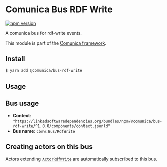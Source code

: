 # Comunica Bus RDF Write

[![npm version](https://badge.fury.io/js/%40comunica%2Fbus-rdf-write.svg)](https://www.npmjs.com/package/@comunica/bus-rdf-write)

A comunica bus for rdf-write events.

This module is part of the [Comunica framework](https://github.com/comunica/comunica).

## Install

```bash
$ yarn add @comunica/bus-rdf-write
```

## Usage

## Bus usage

* **Context**: `"https://linkedsoftwaredependencies.org/bundles/npm/@comunica/bus-rdf-write/^1.0.0/components/context.jsonld"`
* **Bus name**: `cbrw:Bus/RdfWrite`

## Creating actors on this bus

Actors extending [`ActorRdfWrite`](TODO:jsdoc_url) are automatically subscribed to this bus.
